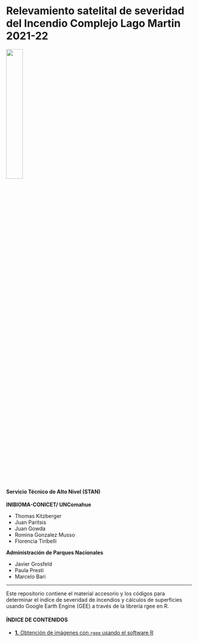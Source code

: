 Relevamiento satelital de severidad del Incendio Complejo Lago Martin
2021-22
================

<img src="_images/0_Logo.jpg" width="30%" style="display: block; margin: auto auto auto 0;" />

#### **Servicio Técnico de Alto Nivel (STAN)**

**INIBIOMA-CONICET/ UNComahue**

-   Thomas Kitzberger
-   Juan Paritsis
-   Juan Gowda
-   Romina Gonzalez Musso
-   Florencia Tiribelli

**Administración de Parques Nacionales**

-   Javier Grosfeld
-   Paula Presti
-   Marcelo Bari

------------------------------------------------------------------------

Este repositorio contiene el material accesorio y los códigos para
determinar el índice de severidad de incendios y cálculos de superficies
usando Google Earth Engine (GEE) a través de la librería rgee en R.

#### **ÍNDICE DE CONTENIDOS**

-   [**1.** Obtención de imágenes con `rgee` usando el software
    R](https://github.com/romina-gonzalez-musso/Severidad_IncendioLagoMartin/tree/master/_mds/1_Imagenes_rgee.md)
